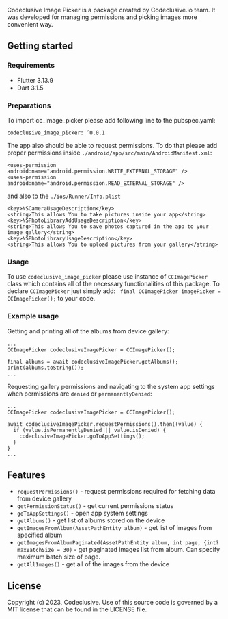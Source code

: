 Codeclusive Image Picker is a package created by Codeclusive.io team. It was developed for managing permissions and picking images more convenient way. 


## Getting started

### Requirements
- Flutter 3.13.9
- Dart 3.1.5

### Preparations 
To import cc_image_picker please add following line to the pubspec.yaml:

```dependencies:
codeclusive_image_picker: ^0.0.1
```

The app also should be able to request permissions. To do that please add proper permissions inside ```./android/app/src/main/AndroidManifest.xml```:
```
<uses-permission android:name="android.permission.WRITE_EXTERNAL_STORAGE" />
<uses-permission android:name="android.permission.READ_EXTERNAL_STORAGE" />
```

and also to the ```./ios/Runner/Info.plist```
```
<key>NSCameraUsageDescription</key>
<string>This allows You to take pictures inside your app</string>
<key>NSPhotoLibraryAddUsageDescription</key>
<string>This allows You to save photos captured in the app to your image gallery</string>
<key>NSPhotoLibraryUsageDescription</key>
<string>This allows You to upload pictures from your gallery</string>
```

### Usage
To use ```codeclusive_image_picker``` please use instance of ```CCImagePicker``` class which contains all of the necessary functionalities of this package. 
To declare ```CCImagePicker``` just simply add: ``` final CCImagePicker imagePicker = CCImagePicker();``` to your code.

### Example usage
Getting and printing all of the albums from device gallery:
```
...
CCImagePicker codeclusiveImagePicker = CCImagePicker();

final albums = await codeclusiveImagePicker.getAlbums();
print(albums.toString());
...
```

Requesting gallery permissions and navigating to the system app settings when permissions are ```denied``` or ```permanentlyDenied```:
```
...
CCImagePicker codeclusiveImagePicker = CCImagePicker();

await codeclusiveImagePicker.requestPermissions().then((value) {
  if (value.isPermanentlyDenied || value.isDenied) {
    codeclusiveImagePicker.goToAppSettings();
  }
}
...
```

## Features

- ```requestPermissions()``` - request permissions required for fetching data from device gallery
- ```getPermissionStatus()``` - get current permissions status
- ```goToAppSettings()``` - open app system settings
- ```getAlbums()``` - get list of albums stored on the device
- ```getImagesFromAlbum(AssetPathEntity album)``` - get list of images from specified album
- ```getImagesFromAlbumPaginated(AssetPathEntity album, int page, {int? maxBatchSize = 30)``` - get paginated images list from album. Can specify maximum batch size of page.
- ```getAllImages()``` - get all of the images from the device
  
## License
Copyright (c) 2023, Codeclusive. Use of this source code is governed by a MIT license that can be found in the LICENSE file.
